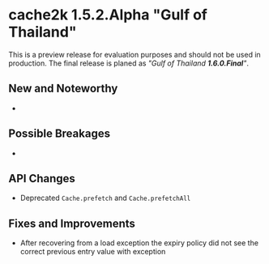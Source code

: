 # cache2k 1.5.2.Alpha "Gulf of Thailand"

This is a preview release for evaluation purposes and should not be used in production.
The final release is planed as *"Gulf of Thailand **1.6.0.Final**"*.

## New and Noteworthy

- 

## Possible Breakages

- 

## API Changes 

- Deprecated `Cache.prefetch` and `Cache.prefetchAll`

## Fixes and Improvements

- After recovering from a load exception the expiry policy did not see the
  correct previous entry value with exception

